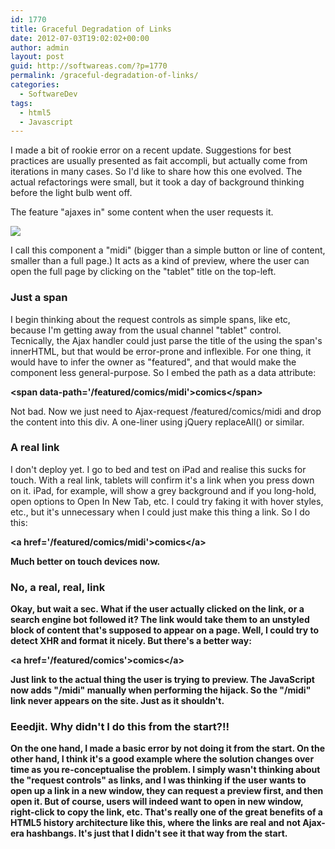 ```yaml
---
id: 1770
title: Graceful Degradation of Links
date: 2012-07-03T19:02:02+00:00
author: admin
layout: post
guid: http://softwareas.com/?p=1770
permalink: /graceful-degradation-of-links/
categories:
  - SoftwareDev
tags:
  - html5
  - Javascript
---
```

I made a bit of rookie error on a recent update. Suggestions for best practices are usually presented as fait accompli, but actually come from iterations in many cases. So I'd like to share how this one evolved. The actual refactorings were small, but it took a day of background thinking before the light bulb went off.

The feature "ajaxes in" some content when the user requests it.

<img src='http://i.imgur.com/id8f9.jpg' />

I call this component a "midi" (bigger than a simple button or line of content, smaller than a full page.) It acts as a kind of preview, where the user can open the full page by clicking on the "tablet" title on the top-left.

### Just a span

I begin thinking about the request controls as simple spans, like  etc, because I'm getting away from the usual channel "tablet" control. Tecnically, the Ajax handler could just parse the title of the using the span's innerHTML, but that would be error-prone and inflexible. For one thing, it would have to infer the owner as "featured", and that would make the component less general-purpose. So I embed the path as a data attribute:

<b>&lt;span data-path='/featured/comics/midi'&gt;comics&lt;/span&gt;</b>

Not bad. Now we just need to Ajax-request /featured/comics/midi and drop the content into this div. A one-liner using jQuery replaceAll() or similar.

### A real link

I don't deploy yet. I go to bed and test on iPad and realise this sucks for touch. With a real link, tablets will confirm it's a link when you press down on it. iPad, for example, will show a grey background and if you long-hold, open options to Open In New Tab, etc. I could try faking it with hover styles, etc., but it's unnecessary when I could just make this thing a link. So I do this:

<b>&lt;a href='/featured/comics/midi'&gt;comics&lt;/a&gt;

Much better on touch devices now.

### No, a real, real, link

Okay, but wait a sec. What if the user actually clicked on the link, or a search engine bot followed it? The link would take them to an unstyled block of content that's supposed to appear on a page. Well, I could try to detect XHR and format it nicely. But there's a better way:

<b>&lt;a href='/featured/comics'&gt;comics&lt;/a&gt;</b>

Just link to the actual thing the user is trying to preview. The JavaScript now adds "/midi" manually when performing the hijack. So the "/midi" link never appears on the site. Just as it shouldn't.

### Eeedjit. Why didn't I do this from the start?!! 

On the one hand, I made a basic error by not doing it from the start. On the other hand, I think it's a good example where the solution changes over time as you re-conceptualise the problem. I simply wasn't thinking about the "request controls" as links, and I was thinking if the user wants to open up a link in a new window, they can request a preview first, and then open it. But of course, users will indeed want to open in new window, right-click to copy the link, etc. That's really one of the great benefits of a HTML5 history architecture like this, where the links are real and not Ajax-era hashbangs. It's just that I didn't see it that way from the start.